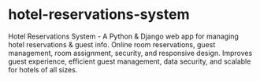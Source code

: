 # hotel-reservations-system
Hotel Reservations System - A Python &amp; Django web app for managing hotel reservations &amp; guest info. Online room reservations, guest management, room assignment, security, and responsive design. Improves guest experience, efficient guest management, data security, and scalable for hotels of all sizes.
